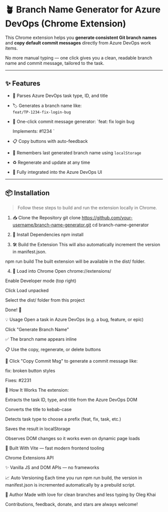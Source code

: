 # 🪴 Branch Name Generator for Azure DevOps (Chrome Extension)

This Chrome extension helps you **generate consistent Git branch names** and **copy default commit messages** directly from Azure DevOps work items.

No more manual typing — one click gives you a clean, readable branch name and commit message, tailored to the task.

---

## ✨ Features

- 🧠 Parses Azure DevOps task type, ID, and title
- 🏷 Generates a branch name like:  
  `feat/TP-1234-fix-login-bug`
- 📝 One-click commit message generator:
  `feat: fix login bug
  
  Implements: #1234
  `

- 📋 Copy buttons with auto-feedback
- 💾 Remembers last generated branch name using `localStorage`
- ♻️ Regenerate and update at any time
- 💅 Fully integrated into the Azure DevOps UI

---

## 📦 Installation

> Follow these steps to build and run the extension locally in Chrome.

1. 📥 Clone the Repository
git clone https://github.com/your-username/branch-name-generator.git
cd branch-name-generator

2. 🔧 Install Dependencies
npm install

3. 🛠 Build the Extension
This will also automatically increment the version in manifest.json.

npm run build
The built extension will be available in the dist/ folder.

4. 🧩 Load into Chrome
Open chrome://extensions/

Enable Developer mode (top right)

Click Load unpacked

Select the dist/ folder from this project

Done! 🎉

💡 Usage
Open a task in Azure DevOps (e.g. a bug, feature, or epic)

Click "Generate Branch Name"

✅ The branch name appears inline

📋 Use the copy, regenerate, or delete buttons

📝 Click "Copy Commit Msg" to generate a commit message like:

  fix: broken button styles

  Fixes: #2231

🧠 How It Works
The extension:

Extracts the task ID, type, and title from the Azure DevOps DOM

Converts the title to kebab-case

Detects task type to choose a prefix (feat, fix, task, etc.)

Saves the result in localStorage

Observes DOM changes so it works even on dynamic page loads

🚀 Built With
Vite — fast modern frontend tooling

Chrome Extensions API

✨ Vanilla JS and DOM APIs — no frameworks

📈 Auto Versioning
Each time you run npm run build, the version in manifest.json is incremented automatically by a prebuild script.

🖤 Author
Made with love for clean branches and less typing
by Oleg Khai

Contributions, feedback, donate, and stars are always welcome!